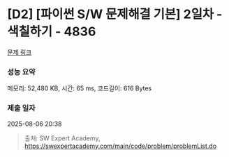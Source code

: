 # [D2] [파이썬 S/W 문제해결 기본] 2일차 - 색칠하기 - 4836 

[문제 링크](https://swexpertacademy.com/main/code/problem/problemDetail.do?contestProbId=AWTLZMRKpsYDFAVT) 

### 성능 요약

메모리: 52,480 KB, 시간: 65 ms, 코드길이: 616 Bytes

### 제출 일자

2025-08-06 20:38



> 출처: SW Expert Academy, https://swexpertacademy.com/main/code/problem/problemList.do
